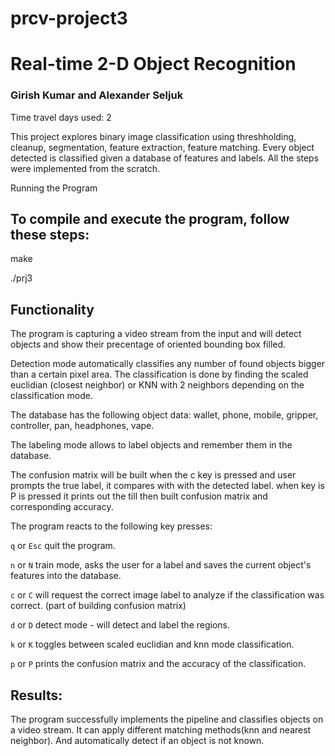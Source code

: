 # prcv-project3
# Real-time 2-D Object Recognition

### Girish Kumar and Alexander Seljuk
Time travel days used: 2

This project explores binary image classification using threshholding, cleanup, segmentation, feature extraction, feature matching. Every object detected is classified given a database of features and labels. All the steps were implemented from the scratch.

Running the Program

## To compile and execute the program, follow these steps:

make

./prj3


## Functionality

The program is capturing a video stream from the input and will detect objects and show their precentage of oriented bounding box filled. 

Detection mode automatically classifies any number of found objects bigger than a certain pixel area. The classification is done by finding the scaled euclidian (closest neighbor)  or KNN with 2 neighbors depending on the classification mode. 

The database has the following object data: wallet, phone, mobile, gripper, controller, pan, headphones, vape. 

The labeling mode allows to label objects and remember them in the database. 

The confusion matrix will be built when the c key is pressed and user prompts the true label, it compares with with the detected label. when key is P is pressed it prints out the till then built confusion matrix and corresponding accuracy.

The program reacts to the following key presses:

`q` or `Esc` quit the program.

`n` or `N` train mode, asks the user for a label and saves the current object's features into the database.

`c` or `C` will request the correct image label to analyze if the classification was correct. (part of building confusion matrix)

`d` or `D` detect mode - will detect and label the regions.

`k` or `K` toggles between scaled euclidian and knn mode classification.

`p` or `P` prints the confusion matrix and the accuracy of the classification.



## Results:

The program successfully implements the pipeline and classifies objects on a video stream. It can apply different matching methods(knn and nearest neighbor). And automatically detect if an object is not known.
